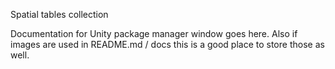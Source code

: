 Spatial tables collection

Documentation for Unity package manager window goes here.
Also if images are used in README.md / docs this is a good place to store those as well.


